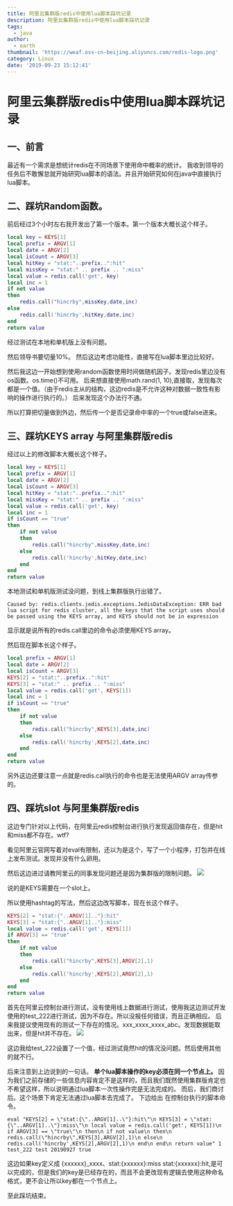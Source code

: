```yaml
---
title: 阿里云集群版redis中使用lua脚本踩坑记录
description: 阿里云集群版redis中使用lua脚本踩坑记录
tags:
  - java
author:
  - earth
thumbnail: 'https://weaf.oss-cn-beijing.aliyuncs.com/redis-logo.png'
category: Linux
date: '2019-09-23 15:12:41'
---
```

阿里云集群版redis中使用lua脚本踩坑记录
===========

一、前言
-------
最近有一个需求是想统计redis在不同场景下使用命中概率的统计。
我收到领导的任务后不敢懈怠就开始研究lua脚本的语法。并且开始研究如何在java中直接执行lua脚本。

二、踩坑Random函数。
--------

前后经过3个小时左右我开发出了第一个版本。第一个版本大概长这个样子。
``` lua
local key = KEYS[1]
local prefix = ARGV[1]
local date = ARGV[2]
local isCount = ARGV[3]
local hitKey = "stat:"..prefix..":hit"
local missKey = "stat:" .. prefix .. ":miss"
local value = redis.call('get', key)
local inc = 1
if not value
then
    redis.call("hincrby",missKey,date,inc)
else
    redis.call('hincrby',hitKey,date,inc)
end
return value
```
经过测试在本地和单机版上没有问题。

然后领导书要切量10%。
然后这边考虑功能性，直接写在lua脚本里边比较好。

然后我这边一开始想到使用random函数使用时间做随机因子。发现redis里边没有os函数。os.time()不可用。
后来想直接使用math.rand(1, 10),直接取，发现每次都是一个值。（由于redis主从的结构，这边redis是不允许这种对数据一致性有影响的操作进行执行的。）
后来发现这个办法行不通。

所以打算把切量做到外边，然后传一个是否记录命中率的一个true或false进来。

三、踩坑KEYS array 与阿里集群版redis
--------

经过以上的修改脚本大概长这个样子。

``` lua
local key = KEYS[1]
local prefix = ARGV[1]
local date = ARGV[2]
local isCount = ARGV[3]
local hitKey = "stat:"..prefix..":hit"
local missKey = "stat:" .. prefix .. ":miss"
local value = redis.call('get', key)
local inc = 1
if isCount == "true"
then
    if not value
    then
        redis.call("hincrby",missKey,date,inc)
    else
        redis.call('hincrby',hitKey,date,inc)
    end
end
return value
```
本地测试和单机版测试没问题，到线上集群版执行出错了。
```
Caused by: redis.clients.jedis.exceptions.JedisDataException: ERR bad lua script for redis cluster, all the keys that the script uses should be passed using the KEYS array, and KEYS should not be in expression
```
显示就是说所有的redis.call里边的命令必须使用KEYS array。

然后现在脚本长这个样子。


``` lua
local prefix = ARGV[1]
local date = ARGV[2]
local isCount = ARGV[3]
KEYS[2] = "stat:"..prefix..":hit"
KEYS[3] = "stat:" .. prefix .. ":miss"
local value = redis.call('get', KEYS[1])
local inc = 1
if isCount == "true"
then
    if not value
    then
        redis.call("hincrby",KEYS[3],date,inc)
    else
        redis.call('hincrby',KEYS[2],date,inc)
    end
end
return value
```
另外这边还要注意一点就是redis.call执行的命令也是无法使用ARGV array传参的。

四、踩坑slot 与阿里集群版redis
--------

这边专门针对以上代码，在阿里云redis控制台进行执行发现返回值存在，但是hit和miss都不存在。wtf?

看见阿里云官网写着对eval有限制，还以为是这个，写了一个小程序，打包并在线上发布测试。发现并没有什么卵用。

然后这边进过请教阿里云的同事发现问题还是因为集群版的限制问题。
![](https://songyaxu.oss-cn-beijing.aliyuncs.com/blog/redis_lua_1.jpg)

说的是KEYS需要在一个slot上。

所以使用hashtag的写法，然后这边改写脚本，现在长这个样子。
``` lua
KEYS[2] = "stat:{"..ARGV[1].."}:hit"
KEYS[3] = "stat:{"..ARGV[1].."}:miss"
local value = redis.call('get', KEYS[1])
if ARGV[3] == "true"
then
    if not value
    then
        redis.call("hincrby",KEYS[3],ARGV[2],1)
    else
        redis.call('hincrby',KEYS[2],ARGV[2],1)
    end
end
return value
```
首先在阿里云控制台进行测试，没有使用线上数据进行测试，使用我这边测试开发使用的test_222进行测试，因为不存在。所以没报任何错误，而且正确相应。
后来我提议使用现有的测试一下存在的情况。xxx_xxxx_xxxx_abc。发现数据能取出来，但是hit并不存在。
![](https://songyaxu.oss-cn-beijing.aliyuncs.com/blog/nikeyang-ask.jpg)

这边我给test_222设置了一个值，经过测试竟然hit的情况没问题。然后使用其他的就不行。

后来注意到上边说到的一句话。
**单个lua脚本操作的key必须在同一个节点上。**
因为我们之前存储的一些信息内容肯定不是这样的，而且我们既然使用集群版肯定也不希望这样，所以说明通过lua脚本一次性操作完是无法完成的。
而后，我们商讨后。这个场景下肯定无法通过lua脚本去完成了。
下边给出 在控制台执行的脚本命令。

``` shell
eval "KEYS[2] = \"stat:{\"..ARGV[1]..\"}:hit\"\n KEYS[3] = \"stat:{\"..ARGV[1]..\"}:miss\"\n local value = redis.call('get', KEYS[1])\n if ARGV[3] == \"true\"\n then\n if not value\n then\n redis.call(\"hincrby\",KEYS[3],ARGV[2],1)\n else\n redis.call('hincrby',KEYS[2],ARGV[2],1)\n end\n end\n return value" 1 test_222 test 20190927 true
```

这边如果key定义成 {xxxxxx}\_xxxx、stat:{xxxxxx}:miss stat:{xxxxxx}:hit,是可以完成的，但是我们的key是已经存在的，而且不会更改现有逻辑去使用这种命名格式，更不会让所以key都在一个节点上。

至此踩坑结束。


